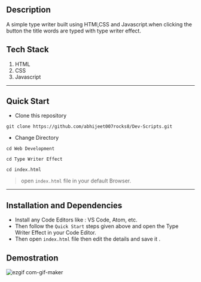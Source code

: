 ## Description
A simple type writer built using HTMl,CSS and Javascript.when clicking the button the title words are typed with type writer effect.

## Tech Stack
1. HTML
2. CSS
3. Javascript

---

## **Quick Start**
- Clone this repository

``` 
git clone https://github.com/abhijeet007rocks8/Dev-Scripts.git
```
- Change Directory

```
cd Web Development
```
```
cd Type Writer Effect 
```
```
cd index.html
```
> open ```index.html``` file in your default Browser.

---

## **Installation and Dependencies**
- Install any Code Editors like : VS Code, Atom, etc.
- Then follow the ```Quick Start``` steps given above and open the Type Writer Effect  in your Code Editor.
- Then open ```index.html``` file then edit the details and save it .



## Demostration

![ezgif com-gif-maker](https://user-images.githubusercontent.com/52378608/165838577-7d37b8d8-23e1-4514-af19-ee1efe1831c4.gif)

